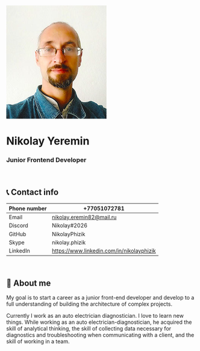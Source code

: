 
![Фото для профиля](img/ProfilePhoto.jpg "Фото для профиля")

# Nikolay Yeremin
### Junior Frontend Developer

&nbsp;
## 📞 Contact info

Phone number | +77051072781
-------------|--------------
Email | nikolay.eremin82@mail.ru
Discord | Nikolay#2026
GitHub | NikolayPhizik
Skype | nikolay.phizik
LinkedIn | https://www.linkedin.com/in/nikolayphizik

&nbsp;
## 📝 About me

My goal is to start a career as a junior front-end developer and develop to a full understanding of building the architecture of complex projects. 

Currently I work as an auto electrician diagnostician. I love to learn new things. While working as an auto electrician-diagnostician, he acquired the skill of analytical thinking, the skill of collecting data necessary for diagnostics and troubleshooting when communicating with a client, and the skill of working in a team.